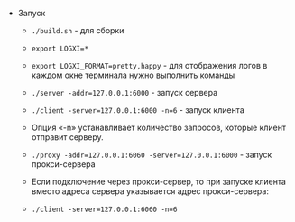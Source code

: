 - Запуск
	* `./build.sh` - для сборки

	* `export LOGXI=*` 
	* `export LOGXI_FORMAT=pretty,happy` - для отображения логов в каждом окне терминала нужно выполнить команды
	* `./server -addr=127.0.0.1:6000` - запуск сервера
	* `./client -server=127.0.0.1:6000 -n=6` - запуск клиента
	* Опция «-n» устанавливает количество запросов, которые клиент отправит серверу.
	* `./proxy -addr=127.0.0.1:6060 -server=127.0.0.1:6000` - запуск прокси-сервера
	* Если подключение через прокси-сервер, то при запуске клиента вместо адреса сервера указывается адрес прокси-сервера:
	* `./client -server=127.0.0.1:6060 -n=6`
